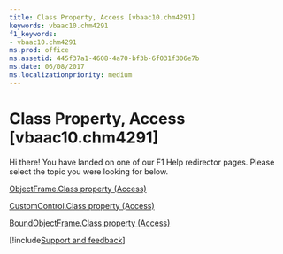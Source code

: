 ```yaml
---
title: Class Property, Access [vbaac10.chm4291]
keywords: vbaac10.chm4291
f1_keywords:
- vbaac10.chm4291
ms.prod: office
ms.assetid: 445f37a1-4608-4a70-bf3b-6f031f306e7b
ms.date: 06/08/2017
ms.localizationpriority: medium
---
```



# Class Property, Access [vbaac10.chm4291]

Hi there! You have landed on one of our F1 Help redirector pages. Please select the topic you were looking for below.

[ObjectFrame.Class property (Access)](https://msdn.microsoft.com/library/38ee5131-ffcb-3db6-0f2d-1e7f59c9a5b4%28Office.15%29.aspx)

[CustomControl.Class property (Access)](https://msdn.microsoft.com/library/c745856b-c447-af0a-ed9e-9945d3917d10%28Office.15%29.aspx)

[BoundObjectFrame.Class property (Access)](https://msdn.microsoft.com/library/0938d124-efd2-63c1-4282-a06fb412185a%28Office.15%29.aspx)

[!include[Support and feedback](~/includes/feedback-boilerplate.md)]